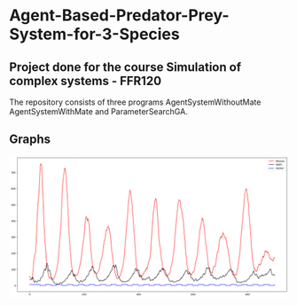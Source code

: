 # Agent-Based-Predator-Prey-System-for-3-Species
## Project done for the course Simulation of complex systems - FFR120
The repository consists of three programs AgentSystemWithoutMate AgentSystemWithMate and ParameterSearchGA. <br>

## Graphs 
![Screenshot](HuntingMooseRestrainto900.png)
